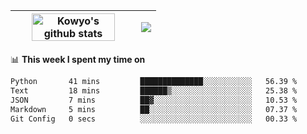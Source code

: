 | <a href="https://github.com/anuraghazra/github-readme-stats"><img width="85%" src="https://github-readme-stats.vercel.app/api?username=kowyo&show_icons=true&hide_border=true&theme=transparent" alt="Kowyo's github stats" /></a> | <a href="https://github.com/anuraghazra/github-readme-stats"><img align="center" src="https://github-readme-stats.vercel.app/api/top-langs/?username=kowyo&exclude_repo=Engineering-Competition-Robot,mobile-robot&hide=c,assembly,shaderlab,hlsl,mathematica,cmake&layout=compact&hide_border=true&theme=transparent" /></a> |
| ------------- | ------------- |

📊 **This week I spent my time on**
<!--START_SECTION:waka-->

```txt
Python       41 mins         ██████████████░░░░░░░░░░░   56.39 %
Text         18 mins         ██████▒░░░░░░░░░░░░░░░░░░   25.38 %
JSON         7 mins          ██▓░░░░░░░░░░░░░░░░░░░░░░   10.53 %
Markdown     5 mins          ██░░░░░░░░░░░░░░░░░░░░░░░   07.37 %
Git Config   0 secs          ░░░░░░░░░░░░░░░░░░░░░░░░░   00.33 %
```

<!--END_SECTION:waka-->
